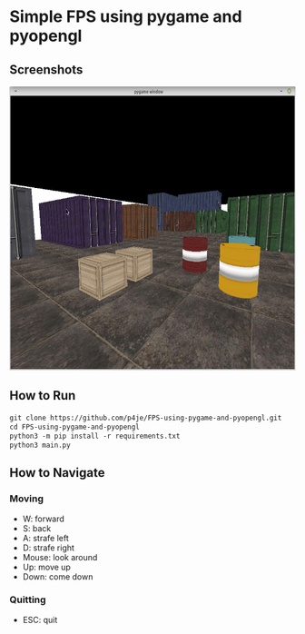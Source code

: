 
# Simple FPS using pygame and pyopengl

## Screenshots
<img  src="screenshots/simple_fps.png" width="800" height="500">

## How to Run

```shell
git clone https://github.com/p4je/FPS-using-pygame-and-pyopengl.git
cd FPS-using-pygame-and-pyopengl
python3 -m pip install -r requirements.txt
python3 main.py
```

## How to Navigate

### Moving

- W: forward
- S: back
- A: strafe left
- D: strafe right
- Mouse: look around
- Up: move up
- Down: come down

### Quitting

- ESC: quit
